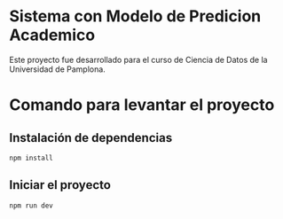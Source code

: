 # Sistema con Modelo de Predicion Academico

Este proyecto fue desarrollado para el curso de Ciencia de Datos de la Universidad de Pamplona.

# Comando para levantar el proyecto

## Instalación de dependencias

```
npm install
```

## Iniciar el proyecto

```
npm run dev
```
